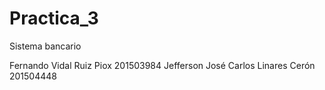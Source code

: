 # Practica_3
Sistema bancario


Fernando Vidal Ruiz Piox  201503984
Jefferson José Carlos Linares Cerón 201504448

